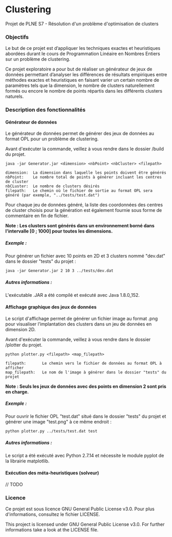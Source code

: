 # Clustering
Projet de PLNE S7 - Résolution d'un problème d'optimisation de clusters

### Objectifs

Le but de ce projet est d’appliquer les techniques exactes et heuristiques abordées durant le cours de Programmation Linéaire en Nombres Entiers sur un problème de clustering.

Ce projet exploratoire a pour but de réaliser un générateur de jeux de données permettant d’analyser les différences de résultats empiriques entre méthodes exactes et heuristiques en faisant varier un certain nombre de paramètres tels que la dimension, le nombre de clusters naturellement formés ou encore le nombre de points répartis dans les différents clusters naturels.


### Description des fonctionnalités

#### Générateur de données

Le générateur de données permet de générer des jeux de données au format OPL pour un problème de clustering.

Avant d'exécuter la commande, veillez à vous rendre dans le dossier /build du projet.

```
java -jar Generator.jar <dimension> <nbPoint> <nbCluster> <filepath>

dimension:  La dimension dans laquelle les points doivent être générés
nbPoint:    Le nombre total de points à générer incluant les centres de cluster
nbCLuster:  Le nombre de clusters désirés
filepath:   Le chemin où le fichier de sortie au format OPL sera généré (par exemple, "../tests/test.dat")
```

Pour chaque jeu de données généré, la liste des coordonnées des centres de cluster choisis pour la génération est également fournie sous forme de commentaire en fin de fichier.

**Note : Les clusters sont générés dans un environnement borné dans l'intervalle [0 ; 1000] pour toutes les dimensions.**

##### Exemple :

Pour générer un fichier avec 10 points en 2D et 3 clusters nommé "dev.dat" dans le dossier "tests" du projet :

```
java -jar Generator.jar 2 10 3 ../tests/dev.dat
```

##### Autres informations :

L'exécutable .JAR a été compilé et exécuté avec Java 1.8.0_152.

#### Affichage graphique des jeux de données

Le script d'affichage permet de générer un fichier image au format .png pour visualiser l’implantation des clusters dans un jeu de données en dimension 2D.

Avant d'exécuter la commande, veillez à vous rendre dans le dossier /plotter du projet.

```
python plotter.py <filepath> <map_filepath>

filepath:       Le chemin vers le fichier de données au format OPL à afficher
map_filepath:   Le nom de l'image à générer dans le dossier "tests" du projet
```

**Note : Seuls les jeux de données avec des points en dimension 2 sont pris en charge.**

##### Exemple :

Pour ouvrir le fichier OPL "test.dat" situé dans le dossier "tests" du projet et générer une image "test.png" à ce même endroit :

```
python plotter.py ../tests/test.dat test
```

##### Autres informations :

Le script a été exécuté avec Python 2.7.14 et nécessite le module pyplot de la librairie matplotlib.  

#### Exécution des méta-heuristiques (solveur)

// TODO

### Licence

Ce projet est sous licence GNU General Public License v3.0. Pour plus d'informations, consultez le fichier LICENSE.

This project is licensed under GNU General Public License v3.0. For further informations take a look at the LICENSE file.

